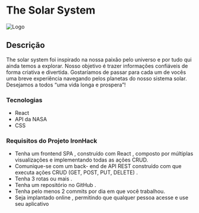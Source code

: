 
# The Solar System

![Logo](https://s4.aconvert.com/convert/p3r68-cdx67/am289-pcc9k.jpg)

## Descrição

The solar system foi inspirado na nossa paixão pelo universo e por tudo qui ainda temos a explorar. Nosso objetivo é trazer informações confiáveis de forma criativa e divertida. Gostaríamos de passar para cada um de vocês uma breve experiência navegando pelos planetas do nosso sistema solar. Desejamos a todos “uma vida longa e prospera”!

### Tecnologias

* React
* API da NASA
* CSS

### Requisitos do Projeto IronHack

* Tenha um frontend SPA , construído com React , composto por múltiplas visualizações e implementando todas as ações CRUD.
* Comunique-se com um back- end de API REST construído com que executa ações CRUD (GET, POST, PUT, DELETE) .
* Tenha 3 rotas ou mais .
* Tenha um  repositório no GitHub .
* Tenha pelo menos 2 commits por dia em que você trabalhou.
* Seja implantado online , permitindo que qualquer pessoa acesse e use seu aplicativo

